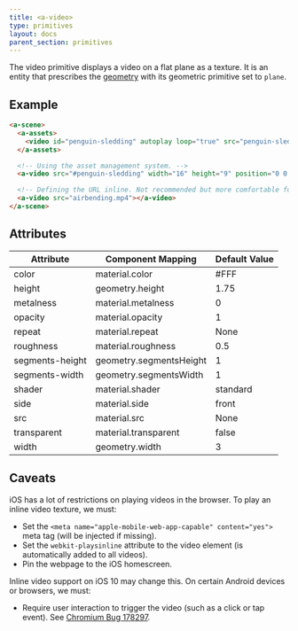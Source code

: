 ```yaml
---
title: <a-video>
type: primitives
layout: docs
parent_section: primitives
---
```


The video primitive displays a video on a flat plane as a texture. It is an entity that prescribes the [geometry](../components/geometry.md) with its geometric primitive set to `plane`.

## Example

```html
<a-scene>
  <a-assets>
    <video id="penguin-sledding" autoplay loop="true" src="penguin-sledding.mp4">
  </a-assets>

  <!-- Using the asset management system. -->
  <a-video src="#penguin-sledding" width="16" height="9" position="0 0 -20"></a-video>

  <!-- Defining the URL inline. Not recommended but more comfortable for web developers. -->
  <a-video src="airbending.mp4"></a-video>
</a-scene>
```

## Attributes

| Attribute       | Component Mapping       | Default Value |
| --------        | -----------------       | ------------- |
| color           | material.color          | #FFF          |
| height          | geometry.height         | 1.75          |
| metalness       | material.metalness      | 0             |
| opacity         | material.opacity        | 1             |
| repeat          | material.repeat         | None          |
| roughness       | material.roughness      | 0.5           |
| segments-height | geometry.segmentsHeight | 1             |
| segments-width  | geometry.segmentsWidth  | 1             |
| shader          | material.shader         | standard      |
| side            | material.side           | front         |
| src             | material.src            | None          |
| transparent     | material.transparent    | false         |
| width           | geometry.width          | 3             |

## Caveats

iOS has a lot of restrictions on playing videos in the browser. To play an inline video texture, we must:

- Set the `<meta name="apple-mobile-web-app-capable" content="yes">` meta tag (will be injected if missing).
- Set the `webkit-playsinline` attribute to the video element (is automatically added to all videos).
- Pin the webpage to the iOS homescreen.

Inline video support on iOS 10 may change this. On certain Android devices or
browsers, we must:

[android-touch-bug]: https://bugs.chromium.org/p/chromium/issues/detail?id=178297

- Require user interaction to trigger the video (such as a click or tap event). See [Chromium Bug 178297][android-touch-bug].
